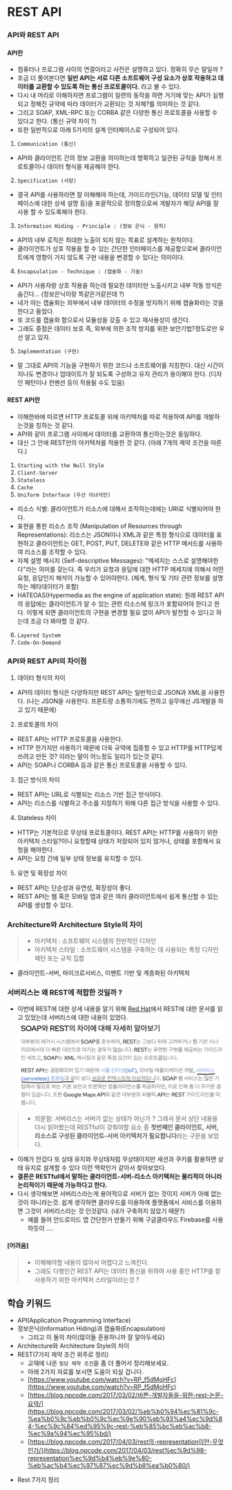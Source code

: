 # REST API 

### API와 REST API

#### API란
- 컴퓨터나 프로그램 사이의 연결이라고 사전은 설명하고 있다. 정확히 무슨 말일까 ? 
- 조금 더 풀어본다면 **일반 API는 서로 다른 소프트웨어 구성 요소가 상호 작용하고 데이터를 교환할 수 있도록 하는 통신 프로토콜이다.** 라고 볼 수 있다.
- 다시 내 머리로 이해하자면 프로그램이 일련의 동작을 하면 거기에 맞는 API가 실행되고 정해진 규약에 따라 데이터가 교환되는 것 자체?를 의미하는 것 같다. 
- 그리고 SOAP, XML-RPC 또는 CORBA 같은 다양한 통신 프로토콜을 사용할 수 있다고 한다. (통신 규약 차이 ?)
- 또한 일반적으로 아래 5가지의 설계 인터페이스로 구성되어 있다.
1. `Communication (통신)`
  - API와 클라이언트 간의 정보 교환을 의미하는데 명확하고 일관된 규칙을 정해서 프로토콜이나 데이터 형식을 제공해야 한다.
2. `Specification (사양)`
  - 결국 API를 사용하라면 잘 이해해야 하는데, 가이드라인(기능, 데이터 모델 및 인터페이스에 대한 상세 설명 등)을 포괄적으로 정의함으로써 개발자가 해당 API를 잘 사용 할 수 있도록해야 한다.
3. `Information Hiding - Principle : (정보 은닉 - 원칙)`
  - API의 내부 로직은 최대한 노출이 되지 않는 목표로 설계하는 원칙이다.
  - 클라이언트가 상호 작용을 할 수 있는 간단한 인터페이스를 제공함으로써 클라이언트에게 영향이 가지 않도록 구현 내용을 변경할 수 있다는 의미이다.
4. `Encapsulation - Technique : (캡슐화 - 기술)`
  - API가 사용자랑 상호 작용을 하는데 필요한 데이터만 노출시키고 내부 작동 방식은 숨긴다... (정보은닉이랑 똑같은거같은데 ?)
  - 내가 아는 캡슐화는 외부에서 내부 데이터의 수정을 방지하기 위해 캡슐화라는 것을 한다고 들었다. 
  - 또 코드를 캡슐화 함으로서 모듈성을 갖출 수 있고 재사용성이 생긴다.
  - 그래도 중점은 데이터 보호 즉, 외부에 의한 조작 방지를 위한 보안기법?정도로만 우선 알고 있자.
5. `Implementation (구현)`
  - 말 그대로 API의 기능을 구현하기 위한 코드나 소프트웨어를 지칭한다. 대신 시간이 지나도 변경이나 업데이트가 잘 되도록 구성하고 유지 관리가 용이해야 한다. (디자인 패턴이나 컨벤션 등이 적용될 수도 있음)


#### REST API란
- 이해한바에 따르면 HTTP 프로토콜 위에 아키텍처를 따로 적용하여 API를 개발하는것을 칭하는 것 같다.  
- API와 같이 프로그램 사이에서 데이터를 교환하여 통신하는것은 동일하다. 
- 대신 그 안에 REST만의 아키텍처를 적용한 것 같다. (아래 7개의 제약 조건을 따른다.)
1. `Starting with the Null Style`
2. `Client-Server`
3. `Stateless`
4. `Cache`
5. `Uniform Interface (우선 이녀석만)`
  - 리소스 식별: 클라이언트가 리소스에 대해서 조작하는데에는 URI로 식별되어야 한다.
  - 표현을 통한 리소스 조작 (Manipulation of Resources through Representations): 리소스는 JSON이나 XML과 같은 특정 형식으로 데이터를 표현하고 클라이언트는 GET, POST, PUT, DELETE와 같은 HTTP 메서드를 사용하여 리소스를 조작할 수 있다.
  - 자체 설명 메시지 (Self-descriptive Messages): "메세지는 스스로 설명해야한다"라는 의미를 갖는다. 즉 우리가 요청과 응답에 대한 HTTP 메세지에 의해서 어떤 요청, 응답인지 해석이 가능할 수 있어야한다. (체계, 형식 및 기타 관련 정보를 설명하는 메타데이터가 포함)
  - HATEOAS(Hypermedia as the engine of application state): 원래 REST API의 응답에는 클라이언트가 알 수 있는 관련 리소스에 링크가 포함되어야 한다고 한다. 이렇게 되면 클라이언트의 구현을 변경할 필요 없이 API가 발전할 수 있다고 하는데 조금 더 봐야할 것 같다.
6. `Layered System`
7. `Code-On-Demand`


### API와 REST API의 차이점
1. 데이터 형식의 차이
  - API의 데이터 형식은 다양하지만 REST API는 일반적으로 JSON과 XML을 사용한다. (나는 JSON을 사용한다. 프론트랑 소통하기에도 편하고 실무에선  JS개발을 하고 있기 때문에)
2. 프로토콜의 차이
  - REST API는 HTTP 프로토콜을 사용한다. 
  - HTTP 한가지만 사용하기 때문에 더욱 규약에 집중할 수 있고 HTTP를 HTTP답게 쓰려고 만든 것? 이라는 말이 어느정도 일리가 있는것 같다. 
  - API는 SOAP나 CORBA 등과 같은 통신 프로토콜을 사용할 수 있다.
3. 접근 방식의 차이 
  - REST API는 URL로 식별되는 리소스 기반 접근 방식이다.
  - API는 리소스를 식별하고 주소를 지정하기 위해 다른 접근 방식을 사용할 수 있다.
4. Stateless 차이
  - HTTP는 기본적으로 무상태 프로토콜이다. REST API는 HTTP를 사용하기 위한 아키텍처 스타일?이니 요청할때 상태가 저장되어 있지 않거나, 상태를 포함해서 요청을 해야한다. 
  - API는 요청 간에 일부 상태 정보를 유지할 수 있다.
5. 유연 및 확장성 차이
  - REST API는 단순성과 유연성, 확장성이 좋다. 
  - REST API는 웹 혹은 모바일 앱과 같은 여러 클라이언트에서 쉽게 통신할 수 있는 API를 생성할 수 있다. 

### Architecture와 Architecture Style의 차이
> - 아키텍처 : 소프트웨어 시스템의 전반적인 디자인
> - 아키텍처 스타일 : 소프트웨어 시스템을 구축하는 데 사용되는 특정 디자인 패턴 또는 규칙 집합
  - 클라이언트-서버, 마이크로서비스, 이벤트 기반 및 계층화된 아키텍처


### 서버리스는 왜 REST에 적합한 것일까 ?
- 이번에 REST에 대한 상세 내용을 알기 위해 [Red Hat](https://www.redhat.com/ko/topics/integration/whats-the-difference-between-soap-rest)에서 REST에 대한 문서를 읽고 있었는데 서버리스에 대한 내용이 있었다.
![REST 설명](./../../resources/images/rest-serverless.png)
> - 의문점: 서버리스는 서버가 없는 상태가 아닌가 ? 그래서 문서 상단 내용을 다시 읽어봤는데 RESTful이 갖춰야할 요소 중 **첫번째인 클라이언트, 서버, 리소스로 구성된 클라이언트-서버 아키텍처가 필요합니다**라는 구문을 보았다.
- 이해가 안갔다 또 상태 유지와 무상태처럼 무상태이지만 세션과 쿠키를 활용하면 상태 유지로 설계할 수 있다 이런 맥락인거 같아서 찾아보았다.
- **결론은 RESTful에서 말하는 클라이언트-서버-리소스 아키텍처는 물리적이 아니라 논리적이기 때문에 가능하다고 한다.**
- 다시 생각해보면 서버리스라는게 용어적으로 서버가 없는 것이지 서버가 아예 없는것이 아니라는것. 쉽게 생각하면 클라우드를 이용하여 플랫폼에서 서비스를 이용하면 그것이 서버리스라는 것 인것같다. (내가 구축하지 않았기 때문?)
  - 예를 들어 안드로이드 앱 간단한거 만들기 위해 구글클라우드 Firebase를 사용하듯이 ....


#### [어려움]
> - 이해해야할 내용이 많아서 어렵다고 느껴진다. 
> - 그래도 다행인건 REST API는 데이터 통신을 위하여 사용 중인 HTTP를 잘 사용하기 위한 아키텍처 스타일이라는것 ? 


## 학습 키워드
- API(Application Programming Interface)
- 정보은닉(Information Hiding)과 캡슐화(Encapsulation)
  - 그리고 이 둘의 차이(많이들 혼용하니까 잘 알아두세요)
- Architecture와 Architecture Style의 차이
- REST(7가지 제약 조건 위주로 정리)
  - 교재에 나온 `필딩 제약 조건`을 좀 더 풀어서 정리해보세요.
  - 아래 2가지 자료를 보시면 도움이 되실 겁니다.
  - [https://www.youtube.com/watch?v=RP_f5dMoHFc](https://www.youtube.com/watch?v=RP_f5dMoHFc)
  - [https://blog.npcode.com/2017/03/02/바쁜-개발자들을-위한-rest-논문-요약/](https://blog.npcode.com/2017/03/02/%eb%b0%94%ec%81%9c-%ea%b0%9c%eb%b0%9c%ec%9e%90%eb%93%a4%ec%9d%84-%ec%9c%84%ed%95%9c-rest-%eb%85%bc%eb%ac%b8-%ec%9a%94%ec%95%bd/)
  - [https://blog.npcode.com/2017/04/03/rest의-representation이란-무엇인가/](https://blog.npcode.com/2017/04/03/rest%ec%9d%98-representation%ec%9d%b4%eb%9e%80-%eb%ac%b4%ec%97%87%ec%9d%b8%ea%b0%80/)



+ Rest 7가지 정리